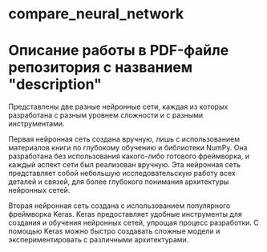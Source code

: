 # compare_neural_network

# Описание работы в PDF-файле репозитория с названием "description"

Представлены две разные нейронные сети, каждая из которых разработана с разным уровнем сложности и с разными инструментами.

Первая нейронная сеть создана вручную, лишь с использованием материалов книги по глубокому обучению и библиотеки NumPy. Она разработана без использования какого-либо готового фреймворка, и каждый аспект сети был реализован вручную. Эта нейронная сеть представляет собой небольшую исследовательскую работу всех деталей и связей, для более глубокого понимания архитектуры нейронных сетей.

Вторая нейронная сеть создана с использованием популярного фреймворка Keras. Keras предоставляет удобные инструменты для создания и обучения нейронных сетей, упрощая процесс разработки. С помощью Keras можно быстро создавать сложные модели и экспериментировать с различными архитектурами.
